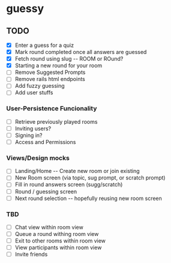 # guessy


## TODO

* [X] Enter a guess for a quiz
* [X] Mark round completed once all answers are guessed
* [X] Fetch round using slug -- ROOM or ROund?
* [X] Starting a new round for your room
* [ ] Remove Suggested Prompts
* [ ] Remove rails html endpoints
* [ ] Add fuzzy guessing
* [ ] Add user stuffs

### User-Persistence Funcionality

* [ ] Retrieve previously played rooms
* [ ] Inviting users?
* [ ] Signing in?
* [ ] Access and Permissions

### Views/Design mocks

* [ ] Landing/Home -- Create new room or join existing
* [ ] New Room screen (via topic, sug prompt, or scratch prompt)
* [ ] Fill in round answers screen (sugg/scratch)
* [ ] Round / guessing screen
* [ ] Next round selection -- hopefully reusing new room screen

### TBD
* [ ] Chat view within room view
* [ ] Queue a round withing room view
* [ ] Exit to other rooms within room view
* [ ] View participants within room view
* [ ] Invite friends

